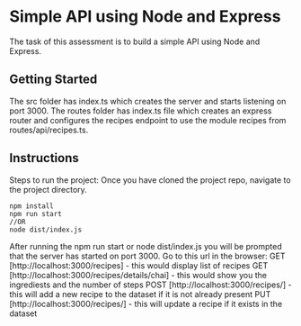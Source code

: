 # Simple API using Node and Express

The task of this assessment is to build a simple API using Node and Express.

## Getting Started

The src folder has index.ts which creates the server and starts listening on port 3000. The routes folder has index.ts file which creates an express router and configures the recipes endpoint to use the module recipes from routes/api/recipes.ts.

## Instructions

Steps to run the project:
Once you have cloned the project repo, navigate to the project directory.

```
npm install
npm run start
//OR
node dist/index.js
```

After running the npm run start or node dist/index.js you will be prompted that the server has started on port 3000.
Go to this url in the browser:
GET [http://localhost:3000/recipes] - this would display list of recipes
GET [http://localhost:3000/recipes/details/chai] - this would show you the ingrediests and the number of steps
POST [http://localhost:3000/recipes/] - this will add a new recipe to the dataset if it is not already present
PUT [http://localhost:3000/recipes/] - this will update a recipe if it exists in the dataset
